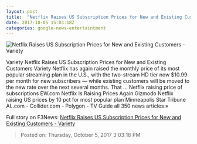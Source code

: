```yaml
---
layout: post
title:  "Netflix Raises US Subscription Prices for New and Existing Customers - Variety"
date: 2017-10-05 15:03:18Z
categories: google-news-entertaintment
---
```


![Netflix Raises US Subscription Prices for New and Existing Customers - Variety](https://pmcvariety.files.wordpress.com/2017/09/stranger-things-season-2.jpg?w=700&h=393&crop=1)

Variety Netflix Raises US Subscription Prices for New and Existing Customers Variety Netflix has again raised the monthly price of its most popular streaming plan in the U.S., with the two-stream HD tier now $10.99 per month for new subscribers — while existing customers will be moved to the new rate over the next several months. That ... Netflix raising price of subscriptions EW.com Netflix Is Raising Prices Again Gizmodo Netflix raising US prices by 10 pct for most popular plan Minneapolis Star Tribune AL.com - Collider.com - Polygon - TV Guide all 350 news articles »


Full story on F3News: [Netflix Raises US Subscription Prices for New and Existing Customers - Variety](http://www.f3nws.com/n/bdYXqB)

> Posted on: Thursday, October 5, 2017 3:03:18 PM
